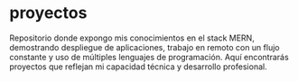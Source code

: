 # proyectos
Repositorio donde expongo mis conocimientos en el stack MERN, demostrando despliegue de aplicaciones, trabajo en remoto con un flujo constante y uso de múltiples lenguajes de programación. Aquí encontrarás proyectos que reflejan mi capacidad técnica y desarrollo profesional.
